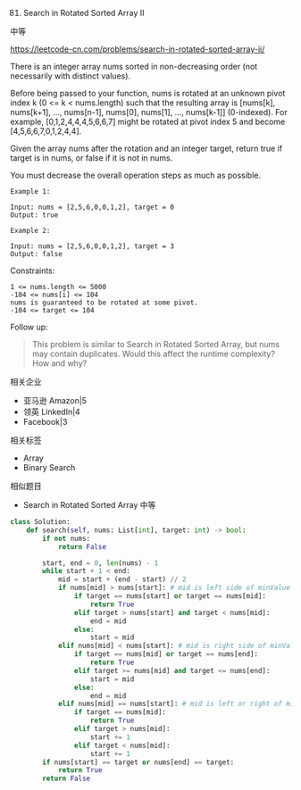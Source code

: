 81. Search in Rotated Sorted Array II

中等

https://leetcode-cn.com/problems/search-in-rotated-sorted-array-ii/


There is an integer array nums sorted in non-decreasing order (not necessarily with distinct values).

Before being passed to your function, nums is rotated at an unknown pivot index k (0 <= k < nums.length) such that the resulting array is [nums[k], nums[k+1], ..., nums[n-1], nums[0], nums[1], ..., nums[k-1]] (0-indexed). For example, [0,1,2,4,4,4,5,6,6,7] might be rotated at pivot index 5 and become [4,5,6,6,7,0,1,2,4,4].

Given the array nums after the rotation and an integer target, return true if target is in nums, or false if it is not in nums.

You must decrease the overall operation steps as much as possible.

 
```
Example 1:

Input: nums = [2,5,6,0,0,1,2], target = 0
Output: true

Example 2:

Input: nums = [2,5,6,0,0,1,2], target = 3
Output: false
``` 

Constraints:
```
1 <= nums.length <= 5000
-104 <= nums[i] <= 104
nums is guaranteed to be rotated at some pivot.
-104 <= target <= 104
``` 

Follow up: 
> This problem is similar to Search in Rotated Sorted Array, but nums may contain duplicates. Would this affect the runtime complexity? How and why?


相关企业
- 亚马逊 Amazon|5
- 领英 LinkedIn|4
- Facebook|3

相关标签
- Array
- Binary Search

相似题目
- Search in Rotated Sorted Array
中等


```py
class Solution:
    def search(self, nums: List[int], target: int) -> bool:
        if not nums:
            return False

        start, end = 0, len(nums) - 1
        while start + 1 < end:
            mid = start + (end - start) // 2
            if nums[mid] > nums[start]: # mid is left side of minValue
                if target == nums[start] or target == nums[mid]:
                    return True
                elif target > nums[start] and target < nums[mid]:
                    end = mid
                else:
                    start = mid
            elif nums[mid] < nums[start]: # mid is right side of minValue
                if target == nums[mid] or target == nums[end]:
                    return True
                elif target >= nums[mid] and target <= nums[end]:
                    start = mid
                else:
                    end = mid
            elif nums[mid] == nums[start]: # mid is left or right of minValue
                if target == nums[mid]:
                    return True
                elif target > nums[mid]:
                    start += 1
                elif target < nums[mid]:
                    start += 1
        if nums[start] == target or nums[end] == target:
            return True
        return False
```